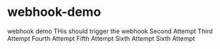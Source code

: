 # webhook-demo
webhook demo
THis should trigger the webhook
Second Attempt
Third Attempt
Fourth Attempt
Fifth Attempt
Sixth Attempt
Sixth Attempt
